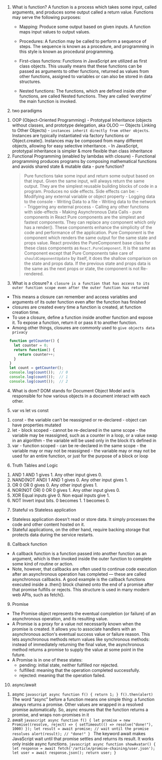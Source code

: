 1. What is function?
  A function is a process which takes some input, called arguments, and produces some output called a return value. Functions may serve the following purposes:
    - Mapping: Produce some output based on given inputs. A function maps input values to output values.
    - Procedures: A function may be called to perform a sequence of steps. The sequence is known as a procedure, and programming in this style is known as procedural programming.
    
    - First-class functions: Functions in JavaScript are utilized as first class objects. This usually means that these functions can be passed as arguments to other functions, returned as values from other functions, assigned to variables or can also be stored in data structures.
    - Nested functions: The functions, which are defined inside other functions, are called Nested functions. They are called 'everytime' the main function is invoked.


2. two paradigms
  1) OOP (Object-Oriented Programming)
    - Prototypal Inheritance (objects without classes, and prototype delegation, aka OLOO — Objects Linking to Other Objects)
    - `instances inherit directly from other objects`. Instances are typically instantiated via factory functions or Object.create(). Instances may be composed from many different objects, allowing for easy selective inheritance.
    - In JavaScript, prototypal inheritance is simpler & more flexible than class inheritance
  2) Functional Programming (enabled by lambdas with closure)
    - Functional programming produces programs by composing mathematical functions and avoids shared state & mutable data
    - pure function?
      > Pure functions take some input and return some output based on that input. Given the same input, will always return the same output.
      > They are the simplest reusable building blocks of code in a program.
      > Produces no side effects.
      > Side effects can be:
          - Modifying any external variable or object property
          - Logging data to the console
          - Writing Data to a file
          - Writing data to the network
          - Triggering any external process
          - Calling any other functions with side-effects
          - Making Asynchronous Data Calls
    - pure components in React
      > Pure components are the simplest and fastest components. They can replace any component which only has a render(). These components enhance the simplicity of the code and performance of the application.
      > Pure Component is the component which renders the same output for the same state and props value.
      > React provides the PureComponent base class for these class components as `React.PureComponent`. It is the same as Component except that Pure Components take care of `shouldComponentUpdate` by itself, it does the shallow comparison on the state and props data. If the previous state and props data is the same as the next props or state, the component is not Re-rendered.


3. What is a closure?
`A closure is a function that has access to its outer function scope even after the outer function has returned`
  - This means a closure can remember and access variables and arguments of its outer function even after the function has finished
  - closures are created every time a function is created, at function creation time.
  - To use a closure, define a function inside another function and expose it. To expose a function, return it or pass it to another function.
  - Among other things, closures are commonly used to `give objects data privacy`

```javascript
  function getCounter() {
    let counter = 0;
    return function() {
      return counter++;
    }
  }
  let count = getCounter();
  console.log(count());  // 0
  console.log(count());  // 1
  console.log(count());  // 2
  ```


4. What is dom?
DOM stands for Document Object Model and is responsible for how various objects in a document interact with each other. 


5. var vs let vs const
  1) const
    - the variable can’t be reassigned or re-declared
    - object can have properties mutated
  2) let
    - block scoped
    - cannot be re-declared in the same scope
    - the variable may be reassigned, such as a counter in a loop, or a value swap in an algorithm
    - the variable will be used only in the block it’s defined in
  3) var
    - function scoped
    - can be re-declared in the same scope
    - the variable may or may not be reassigned
    - the variable may or may not be used for an entire function, or just for the purpose of a block or loop


6. Truth Tables and Logic
  1) AND
    1 AND 1 gives 1. Any other input gives 0.
  2) NAND(NOT AND)
    1 AND 1 gives 0. Any other input gives 1.
  3) OR
    0 OR 0 gives 0. Any other input gives 1.
  4) NOR(NOT OR)
    0 OR 0 gives 1. Any other input gives 0.
  5) XOR
    Equal inputs give 0. Non equal inputs give 1.
  6) NOT
    Invert input bits. 0 becomes 1. 1 becomes 0.


7. Stateful vs Stateless application
  - Stateless application doesn’t read or store data. It simply processes the code and other content hosted on it.
  - Stateful applications, on the other hand, require backing storage that protects data during the service restarts.


8. Callback function
  - A callback function is a function passed into another function as an argument, which is then invoked inside the outer function to complete some kind of routine or action.
  - Note, however, that callbacks are often used to continue code execution after an asynchronous operation has completed — these are called asynchronous callbacks. A good example is the callback functions executed inside a .then() block chained onto the end of a promise after that promise fulfills or rejects. This structure is used in many modern web APIs, such as fetch().


9. Promise
  - The Promise object represents the eventual completion (or failure) of an asynchronous operation, and its resulting value.
   - A Promise is a proxy for a value not necessarily known when the promise is created. It allows you to associate handlers with an asynchronous action's eventual success value or failure reason. This lets asynchronous methods return values like synchronous methods: instead of immediately returning the final value, the asynchronous method returns a promise to supply the value at some point in the future.
  - A Promise is in one of these states:
      * pending: initial state, neither fulfilled nor rejected.
      * fulfilled: meaning that the operation completed successfully.
      * rejected: meaning that the operation failed.
 
 
10. async/await
  1) async
    ```javascript
    async function f() {
      return 1;
    }
    f().then(alert)
    ```
    The word “async” before a function means one simple thing: a function always returns a promise. Other values are wrapped in a resolved promise automatically.
    So, async ensures that the function returns a promise, and wraps non-promises in it
  2) await
    ```javascript
    async function f() {
      let promise = new Promise((resolve, reject) => {
        setTimeout(() => resolve("done!"), 1000)
      });
      let result = await promise; // wait until the promise resolves
      alert(result); // "done!"
    }
    ```
    The keyword await makes JavaScript wait until that promise settles and returns its result. It works only inside async functions.
    ```javascript
    async function showAvatar() {
      let response = await fetch('/article/promise-chaining/user.json');
      let user = await response.json();
      return user;
    }
    ```
